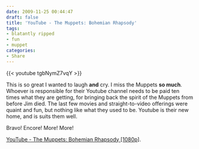 ```yaml
---
date: 2009-11-25 00:44:47
draft: false
title: 'YouTube - The Muppets: Bohemian Rhapsody'
tags:
- blatantly ripped
- fun
- muppet
categories:
- Share
---
```


{{< youtube tgbNymZ7vqY >}}

This is so great I wanted to laugh **and** cry. I miss the Muppets **so much**. Whoever is responsible for their Youtube channel needs to be paid ten times what they are getting, for bringing back the spirit of the Muppets from before Jim died. The last few movies and straight-to-video offerings were quaint and fun, but nothing like what they used to be. Youtube is their new home, and is suits them well.

Bravo! Encore! More! More!

[YouTube - The Muppets: Bohemian Rhapsody \[1080p\]](http://www.youtube.com/watch?v=tgbNymZ7vqY).
